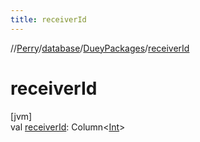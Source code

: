 ```yaml
---
title: receiverId
---
```

//[Perry](../../../index.html)/[database](../index.html)/[DueyPackages](index.html)/[receiverId](receiver-id.html)



# receiverId



[jvm]\
val [receiverId](receiver-id.html): Column&lt;[Int](https://kotlinlang.org/api/latest/jvm/stdlib/kotlin/-int/index.html)&gt;




